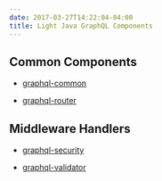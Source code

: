 ```yaml
---
date: 2017-03-27T14:22:04-04:00
title: Light Java GraphQL Components
---
```


## Common Components

* [graphql-common](https://networknt.github.io/light-java-graphql/components/graphql-common/) 

* [graphql-router](https://networknt.github.io/light-java-graphql/components/graphql-router/)

## Middleware Handlers

* [graphql-security](https://networknt.github.io/light-java-graphql/components/graphql-security/)

* [graphql-validator](https://networknt.github.io/light-java-graphql/components/graphql-validator/)

